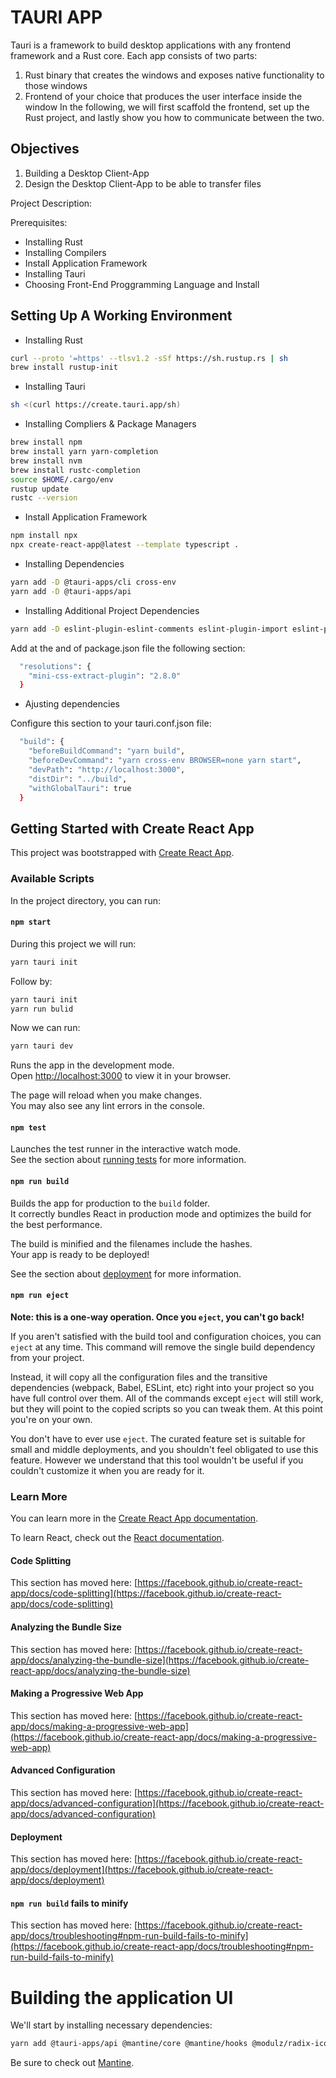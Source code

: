 # TAURI APP

Tauri is a framework to build desktop applications with any frontend framework and a Rust core. Each app consists of two parts:

1. Rust binary that creates the windows and exposes native functionality to those windows
2. Frontend of your choice that produces the user interface inside the window
In the following, we will first scaffold the frontend, set up the Rust project, and lastly show you how to communicate between the two.

## Objectives

1. Building a Desktop Client-App
2. Design the Desktop Client-App to be able to transfer files

Project Description:

Prerequisites:

- Installing Rust
- Installing Compilers
- Install Application Framework
- Installing Tauri
- Choosing Front-End Proggramming Language and Install

## Setting Up A Working Environment

- Installing Rust

```sh
curl --proto '=https' --tlsv1.2 -sSf https://sh.rustup.rs | sh
brew install rustup-init
```

- Installing Tauri

```sh
sh <(curl https://create.tauri.app/sh)
```

- Installing Compliers & Package Managers

```sh
brew install npm
brew install yarn yarn-completion
brew install nvm
brew install rustc-completion
source $HOME/.cargo/env
rustup update
rustc --version

```

- Install Application Framework

```sh
npm install npx
npx create-react-app@latest --template typescript .
```

- Installing Dependencies

```sh
yarn add -D @tauri-apps/cli cross-env
yarn add -D @tauri-apps/api
```

- Installing Additional Project Dependencies

```sh
yarn add -D eslint-plugin-eslint-comments eslint-plugin-import eslint-plugin-jsx-a11y eslint-plugin-promise eslint-plugin-react eslint-plugin-react-hooks postcss prettier eslint-config-prettier
```

Add at the and of package.json file the following section:

```sh
  "resolutions": {
    "mini-css-extract-plugin": "2.8.0"
  }
```

- Ajusting dependencies

Configure this section to your tauri.conf.json file:

```sh
  "build": {
    "beforeBuildCommand": "yarn build",
    "beforeDevCommand": "yarn cross-env BROWSER=none yarn start",
    "devPath": "http://localhost:3000",
    "distDir": "../build",
    "withGlobalTauri": true
  }
```

## Getting Started with Create React App

This project was bootstrapped with [Create React App](https://github.com/facebook/create-react-app).

### Available Scripts

In the project directory, you can run:

#### `npm start`

During this project we will run:

```sh
yarn tauri init
```

Follow by:

```sh
yarn tauri init
yarn run bulid
```

Now we can run:

```sh
yarn tauri dev
```

Runs the app in the development mode.\
Open [http://localhost:3000](http://localhost:3000) to view it in your browser.

The page will reload when you make changes.\
You may also see any lint errors in the console.

#### `npm test`

Launches the test runner in the interactive watch mode.\
See the section about [running tests](https://facebook.github.io/create-react-app/docs/running-tests) for more information.

#### `npm run build`

Builds the app for production to the `build` folder.\
It correctly bundles React in production mode and optimizes the build for the best performance.

The build is minified and the filenames include the hashes.\
Your app is ready to be deployed!

See the section about [deployment](https://facebook.github.io/create-react-app/docs/deployment) for more information.

#### `npm run eject`

**Note: this is a one-way operation. Once you `eject`, you can't go back!**

If you aren't satisfied with the build tool and configuration choices, you can `eject` at any time. This command will remove the single build dependency from your project.

Instead, it will copy all the configuration files and the transitive dependencies (webpack, Babel, ESLint, etc) right into your project so you have full control over them. All of the commands except `eject` will still work, but they will point to the copied scripts so you can tweak them. At this point you're on your own.

You don't have to ever use `eject`. The curated feature set is suitable for small and middle deployments, and you shouldn't feel obligated to use this feature. However we understand that this tool wouldn't be useful if you couldn't customize it when you are ready for it.

### Learn More

You can learn more in the [Create React App documentation](https://facebook.github.io/create-react-app/docs/getting-started).

To learn React, check out the [React documentation](https://reactjs.org/).

#### Code Splitting

This section has moved here: [https://facebook.github.io/create-react-app/docs/code-splitting](https://facebook.github.io/create-react-app/docs/code-splitting)

#### Analyzing the Bundle Size

This section has moved here: [https://facebook.github.io/create-react-app/docs/analyzing-the-bundle-size](https://facebook.github.io/create-react-app/docs/analyzing-the-bundle-size)

#### Making a Progressive Web App

This section has moved here: [https://facebook.github.io/create-react-app/docs/making-a-progressive-web-app](https://facebook.github.io/create-react-app/docs/making-a-progressive-web-app)

#### Advanced Configuration

This section has moved here: [https://facebook.github.io/create-react-app/docs/advanced-configuration](https://facebook.github.io/create-react-app/docs/advanced-configuration)

#### Deployment

This section has moved here: [https://facebook.github.io/create-react-app/docs/deployment](https://facebook.github.io/create-react-app/docs/deployment)

#### `npm run build` fails to minify

This section has moved here: [https://facebook.github.io/create-react-app/docs/troubleshooting#npm-run-build-fails-to-minify](https://facebook.github.io/create-react-app/docs/troubleshooting#npm-run-build-fails-to-minify)

# Building the application UI

We'll start by installing necessary dependencies:

```sh
yarn add @tauri-apps/api @mantine/core @mantine/hooks @modulz/radix-icons react-router-dom
```

Be sure to check out [Mantine](https://mantine.dev/).
